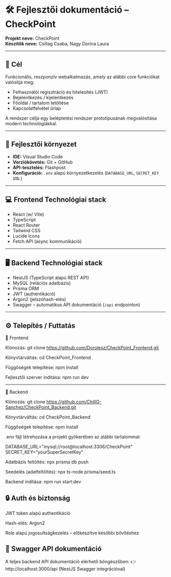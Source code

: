 # 🛠️ Fejlesztői dokumentáció – CheckPoint

**Projekt neve:** CheckPoint  
**Készítők neve:** Csillag Csaba, Nagy Dorina Laura

---

## 🎯 Cél

Funkcionális, reszponzív webalkalmazás, amely az alábbi core funkciókat valósítja meg:
- Felhasználói regisztráció és hitelesítés (JWT)
- Bejelentkezés / kijelentkezés
- Főoldal / tartalom letöltése
- Kapcsolatfelvétel űrlap

A rendszer célja egy beléptetési rendszer prototípusának megvalósítása modern technológiákkal.

---

## 🧰 Fejlesztői környezet

- **IDE:** Visual Studio Code  
- **Verziókövetés:** Git + GitHub  
- **API-tesztelés:** Flashpost  
- **Konfiguráció:** `.env` alapú környezetkezelés (`DATABASE_URL`, `SECRET_KEY` stb.)

---

## 💻 Frontend Technológiai stack

- React (w/ Vite)  
- TypeScript  
- React Router  
- Tailwind CSS  
- Lucide Icons  
- Fetch API (async kommunikáció)

---

## 🖥️ Backend Technológiai stack

- NestJS (TypeScript alapú REST API)  
- MySQL (relációs adatbázis)  
- Prisma ORM  
- JWT (authentikáció)  
- Argon2 (jelszóhash-elés)  
- Swagger – automatikus API dokumentáció (`/api` endpointon)

---

## ⚙️ Telepítés / Futtatás

🔹 Frontend

Klónozás:
git clone https://github.com/Dorolesz/CheckPoint_Frontend.git

Könyvtárváltás:
cd CheckPoint_Frontend

Függőségek telepítése:
npm install

Fejlesztői szerver indítása:
npm run dev
____________
🔹 Backend

Klónozás:
git clone https://github.com/ChillG-Sanchez/CheckPoint_Backend.git

Könyvtárváltás:
cd CheckPoint_Backend

Függőségek telepítése:
npm install

.env fájl létrehozása a projekt gyökerében az alábbi tartalommal:

DATABASE_URL="mysql://root@localhost:3306/CheckPoint"
SECRET_KEY="yourSuperSecretKey"

Adatbázis feltöltés:
npx prisma db push

Seedelés (adatfeltöltés):
npx ts-node prisma/seed.ts

Backend indítása:
npm run start:dev

## 🔒 Auth és biztonság
JWT token alapú authentikáció

Hash-elés: Argon2

Role alapú jogosultságkezelés – előkészítve későbbi bővítéshez

## 📘 Swagger API dokumentáció
A teljes backend API dokumentáció elérhető böngészőben:
👉 http://localhost:3000/api
(NestJS Swagger integrációval)

